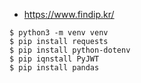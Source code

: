 * https://www.findip.kr/
```shell
$ python3 -m venv venv
$ pip install requests
$ pip install python-dotenv
$ pip iqnstall PyJWT
$ pip install pandas
```
